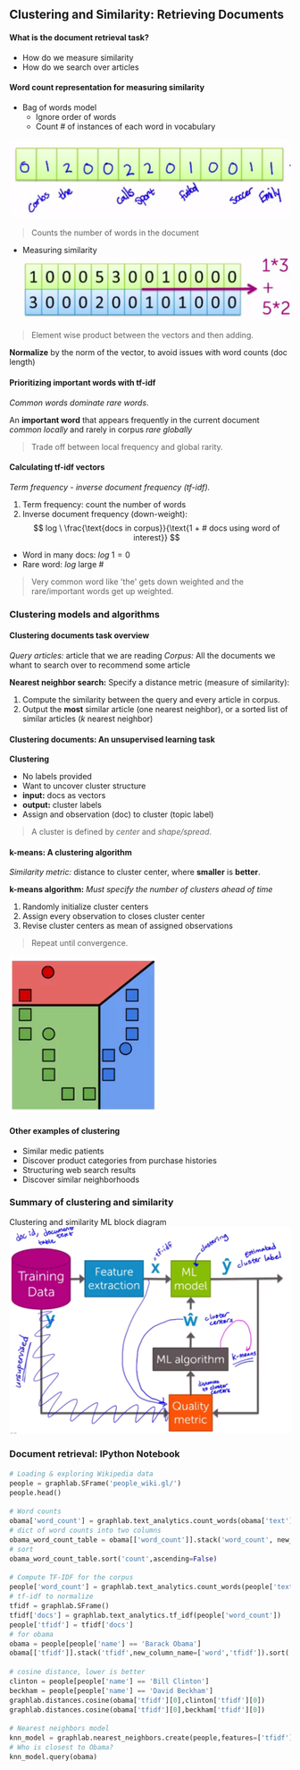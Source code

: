 ## Clustering and Similarity: Retrieving Documents
#### What is the document retrieval task?
- How do we measure similarity
- How do we search over articles

#### Word count representation for measuring similarity
- Bag of words model
  - Ignore order of words
  - Count # of instances of each word in vocabulary

![Word Count](img/WordCount.png)

> Counts the number of words in the document

- Measuring similarity
![Word Similarity](img/WordSimilarity.png)

> Element wise product between the vectors and then adding.

**Normalize** by the norm of the vector, to avoid issues with word counts (doc length)

#### Prioritizing important words with tf-idf
*Common words dominate rare words*.

An **important word** that appears frequently in the current document *common locally* and rarely in corpus *rare globally*

> Trade off between local frequency and global rarity.

#### Calculating tf-idf vectors
*Term frequency - inverse document frequency (tf-idf).*

1. Term frequency: count the number of words
1. Inverse document frequency (down-weight):
$$
log \ \frac{\text{docs in corpus}}{\text{1 + # docs using word of interest}}
$$

- Word in many docs: $log \ 1 = 0$
- Rare word: $log \ \text{large #}$

> Very common word like 'the' gets down weighted and the rare/important words get up weighted.

### Clustering models and algorithms
#### Clustering documents task overview
*Query articles:* article that we are reading
*Corpus:* All the documents we whant to search over to recommend some article

**Nearest neighbor search:**
Specify a distance metric (measure of similarity):
1. Compute the similarity between the query and every article in corpus.
1. Output the **most** similar article (one nearest neighbor), or a sorted list of similar articles ($k$ nearest neighbor)

#### Clustering documents: An unsupervised learning task
**Clustering**
- No labels provided
- Want to uncover cluster structure
- **input:** docs as vectors
- **output:** cluster labels
- Assign and observation (doc) to cluster (topic label)

> A cluster is defined by *center* and *shape/spread*.

#### k-means: A clustering algorithm
*Similarity metric:* distance to cluster center, where **smaller** is **better**.

**k-means algorithm:**
*Must specify the number of clusters ahead of time*
1. Randomly initialize cluster centers
1. Assign every observation to closes cluster center
1. Revise cluster centers as mean of assigned observations

> Repeat until convergence.

![Voronoi Tessellation](img/VoronoiTessellation.png)

#### Other examples of clustering
- Similar medic patients
- Discover product categories from purchase histories
- Structuring web search results
- Discover similar neighborhoods

### Summary of clustering and similarity
Clustering and similarity ML block diagram
![Clustering Workflow](img/ClusteringWorkflow.png)

### Document retrieval: IPython Notebook
```Python
# Loading & exploring Wikipedia data
people = graphlab.SFrame('people_wiki.gl/')
people.head()

# Word counts
obama['word_count'] = graphlab.text_analytics.count_words(obama['text'])
# dict of word counts into two columns
obama_word_count_table = obama[['word_count']].stack('word_count', new_column_name = ['word','count'])
# sort
obama_word_count_table.sort('count',ascending=False)

# Compute TF-IDF for the corpus
people['word_count'] = graphlab.text_analytics.count_words(people['text'])
# tf-idf to normalize
tfidf = graphlab.SFrame()
tfidf['docs'] = graphlab.text_analytics.tf_idf(people['word_count'])
people['tfidf'] = tfidf['docs']
# for obama
obama = people[people['name'] == 'Barack Obama']
obama[['tfidf']].stack('tfidf',new_column_name=['word','tfidf']).sort('tfidf',ascending=False)

# cosine distance, lower is better
clinton = people[people['name'] == 'Bill Clinton']
beckham = people[people['name'] == 'David Beckham']
graphlab.distances.cosine(obama['tfidf'][0],clinton['tfidf'][0])
graphlab.distances.cosine(obama['tfidf'][0],beckham['tfidf'][0])

# Nearest neighbors model
knn_model = graphlab.nearest_neighbors.create(people,features=['tfidf'],label='name')
# Who is closest to Obama?
knn_model.query(obama)
```
